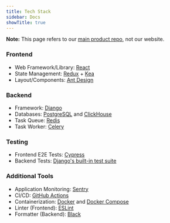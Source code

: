 ```yaml
---
title: Tech Stack
sidebar: Docs
showTitle: true
---
```


**Note:** This page refers to our [main product repo](https://github.com/PostHog/posthog), not our website. 

### Frontend

- Web Framework/Library: [React](https://reactjs.org/)
- State Management: [Redux](https://redux.js.org/) + [Kea](https://github.com/keajs/kea)
- Layout/Components: [Ant Design](https://ant.design/)

### Backend

- Framework: [Django](https://www.djangoproject.com/)
- Databases: [PostgreSQL](https://www.postgresql.org/) and [ClickHouse](https://clickhouse.tech/)
- Task Queue: [Redis](https://redis.io/)
- Task Worker: [Celery](https://docs.celeryproject.org/)

### Testing

- Frontend E2E Tests: [Cypress](https://www.cypress.io/)
- Backend Tests: [Django's built-in test suite](https://docs.djangoproject.com/en/3.1/topics/testing/)

### Additional Tools

- Application Monitoring: [Sentry](https://sentry.io/welcome/)
- CI/CD: [GitHub Actions](https://github.com/features/actions)
- Containerization: [Docker](https://www.docker.com/) and [Docker Compose](https://docs.docker.com/compose/)
- Linter (Frontend): [ESLint](https://eslint.org/)
- Formatter (Backend): [Black](https://pypi.org/project/black/)

